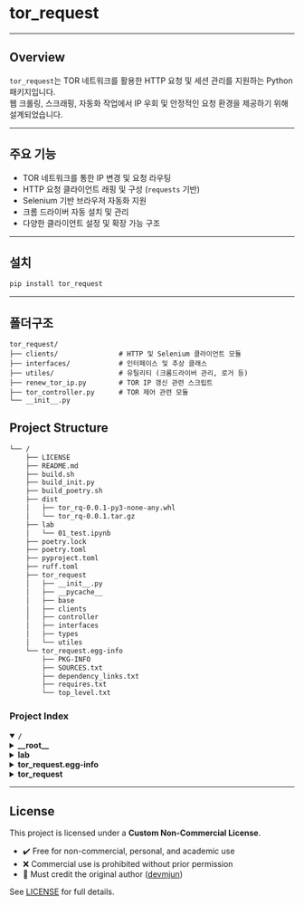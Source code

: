 # tor_request
---

## Overview

`tor_request`는 TOR 네트워크를 활용한 HTTP 요청 및 세션 관리를 지원하는 Python 패키지입니다.  
웹 크롤링, 스크래핑, 자동화 작업에서 IP 우회 및 안정적인 요청 환경을 제공하기 위해 설계되었습니다.


---

## 주요 기능

- TOR 네트워크를 통한 IP 변경 및 요청 라우팅  
- HTTP 요청 클라이언트 래핑 및 구성 (`requests` 기반)  
- Selenium 기반 브라우저 자동화 지원  
- 크롬 드라이버 자동 설치 및 관리  
- 다양한 클라이언트 설정 및 확장 가능 구조

---

## 설치

```bash
pip install tor_request
```

---

## 폴더구조

```angular2html
tor_request/
├── clients/               # HTTP 및 Selenium 클라이언트 모듈
├── interfaces/            # 인터페이스 및 추상 클래스
├── utiles/                # 유틸리티 (크롬드라이버 관리, 로거 등)
├── renew_tor_ip.py        # TOR IP 갱신 관련 스크립트
├── tor_controller.py      # TOR 제어 관련 모듈
└── __init__.py
```



## Project Structure

```sh
└── /
    ├── LICENSE
    ├── README.md
    ├── build.sh
    ├── build_init.py
    ├── build_poetry.sh
    ├── dist
    │   ├── tor_rq-0.0.1-py3-none-any.whl
    │   └── tor_rq-0.0.1.tar.gz
    ├── lab
    │   └── 01_test.ipynb
    ├── poetry.lock
    ├── poetry.toml
    ├── pyproject.toml
    ├── ruff.toml
    ├── tor_request
    │   ├── __init__.py
    │   ├── __pycache__
    │   ├── base
    │   ├── clients
    │   ├── controller
    │   ├── interfaces
    │   ├── types
    │   └── utiles
    └── tor_request.egg-info
        ├── PKG-INFO
        ├── SOURCES.txt
        ├── dependency_links.txt
        ├── requires.txt
        └── top_level.txt
```

### Project Index

<details open>
	<summary><b><code>/</code></b></summary>
	<!-- __root__ Submodule -->
	<details>
		<summary><b>__root__</b></summary>
		<blockquote>
			<div class='directory-path' style='padding: 8px 0; color: #666;'>
				<code><b>⦿ __root__</b></code>
			<table style='width: 100%; border-collapse: collapse;'>
			<thead>
				<tr style='background-color: #f8f9fa;'>
					<th style='width: 30%; text-align: left; padding: 8px;'>File Name</th>
					<th style='text-align: left; padding: 8px;'>Summary</th>
				</tr>
			</thead>
				<tr style='border-bottom: 1px solid #eee;'>
					<td style='padding: 8px;'><b><a href='/LICENSE'>LICENSE</a></b></td>
					<td style='padding: 8px;'>Code>❯ REPLACE-ME</code></td>
				</tr>
				<tr style='border-bottom: 1px solid #eee;'>
					<td style='padding: 8px;'><b><a href='/pyproject.toml'>pyproject.toml</a></b></td>
					<td style='padding: 8px;'>Code>❯ REPLACE-ME</code></td>
				</tr>
				<tr style='border-bottom: 1px solid #eee;'>
					<td style='padding: 8px;'><b><a href='/build_poetry.sh'>build_poetry.sh</a></b></td>
					<td style='padding: 8px;'>Code>❯ REPLACE-ME</code></td>
				</tr>
				<tr style='border-bottom: 1px solid #eee;'>
					<td style='padding: 8px;'><b><a href='/build.sh'>build.sh</a></b></td>
					<td style='padding: 8px;'>Code>❯ REPLACE-ME</code></td>
				</tr>
				<tr style='border-bottom: 1px solid #eee;'>
					<td style='padding: 8px;'><b><a href='/ruff.toml'>ruff.toml</a></b></td>
					<td style='padding: 8px;'>Code>❯ REPLACE-ME</code></td>
				</tr>
				<tr style='border-bottom: 1px solid #eee;'>
					<td style='padding: 8px;'><b><a href='/poetry.toml'>poetry.toml</a></b></td>
					<td style='padding: 8px;'>Code>❯ REPLACE-ME</code></td>
				</tr>
				<tr style='border-bottom: 1px solid #eee;'>
					<td style='padding: 8px;'><b><a href='/build_init.py'>build_init.py</a></b></td>
					<td style='padding: 8px;'>Code>❯ REPLACE-ME</code></td>
				</tr>
			</table>
		</blockquote>
	</details>
	<!-- lab Submodule -->
	<details>
		<summary><b>lab</b></summary>
		<blockquote>
			<div class='directory-path' style='padding: 8px 0; color: #666;'>
				<code><b>⦿ lab</b></code>
			<table style='width: 100%; border-collapse: collapse;'>
			<thead>
				<tr style='background-color: #f8f9fa;'>
					<th style='width: 30%; text-align: left; padding: 8px;'>File Name</th>
					<th style='text-align: left; padding: 8px;'>Summary</th>
				</tr>
			</thead>
				<tr style='border-bottom: 1px solid #eee;'>
					<td style='padding: 8px;'><b><a href='/lab/01_test.ipynb'>01_test.ipynb</a></b></td>
					<td style='padding: 8px;'>Code>❯ REPLACE-ME</code></td>
				</tr>
			</table>
		</blockquote>
	</details>
	<!-- tor_request.egg-info Submodule -->
	<details>
		<summary><b>tor_request.egg-info</b></summary>
		<blockquote>
			<div class='directory-path' style='padding: 8px 0; color: #666;'>
				<code><b>⦿ tor_request.egg-info</b></code>
			<table style='width: 100%; border-collapse: collapse;'>
			<thead>
				<tr style='background-color: #f8f9fa;'>
					<th style='width: 30%; text-align: left; padding: 8px;'>File Name</th>
					<th style='text-align: left; padding: 8px;'>Summary</th>
				</tr>
			</thead>
				<tr style='border-bottom: 1px solid #eee;'>
					<td style='padding: 8px;'><b><a href='/tor_request.egg-info/PKG-INFO'>PKG-INFO</a></b></td>
					<td style='padding: 8px;'>Code>❯ REPLACE-ME</code></td>
				</tr>
				<tr style='border-bottom: 1px solid #eee;'>
					<td style='padding: 8px;'><b><a href='/tor_request.egg-info/SOURCES.txt'>SOURCES.txt</a></b></td>
					<td style='padding: 8px;'>Code>❯ REPLACE-ME</code></td>
				</tr>
				<tr style='border-bottom: 1px solid #eee;'>
					<td style='padding: 8px;'><b><a href='/tor_request.egg-info/requires.txt'>requires.txt</a></b></td>
					<td style='padding: 8px;'>Code>❯ REPLACE-ME</code></td>
				</tr>
				<tr style='border-bottom: 1px solid #eee;'>
					<td style='padding: 8px;'><b><a href='/tor_request.egg-info/top_level.txt'>top_level.txt</a></b></td>
					<td style='padding: 8px;'>Code>❯ REPLACE-ME</code></td>
				</tr>
				<tr style='border-bottom: 1px solid #eee;'>
					<td style='padding: 8px;'><b><a href='/tor_request.egg-info/dependency_links.txt'>dependency_links.txt</a></b></td>
					<td style='padding: 8px;'>Code>❯ REPLACE-ME</code></td>
				</tr>
			</table>
		</blockquote>
	</details>
	<!-- tor_request Submodule -->
	<details>
		<summary><b>tor_request</b></summary>
		<blockquote>
			<div class='directory-path' style='padding: 8px 0; color: #666;'>
				<code><b>⦿ tor_request</b></code>
			<!-- clients Submodule -->
			<details>
				<summary><b>clients</b></summary>
				<blockquote>
					<div class='directory-path' style='padding: 8px 0; color: #666;'>
						<code><b>⦿ tor_request.clients</b></code>
					<table style='width: 100%; border-collapse: collapse;'>
					<thead>
						<tr style='background-color: #f8f9fa;'>
							<th style='width: 30%; text-align: left; padding: 8px;'>File Name</th>
							<th style='text-align: left; padding: 8px;'>Summary</th>
						</tr>
					</thead>
						<tr style='border-bottom: 1px solid #eee;'>
							<td style='padding: 8px;'><b><a href='/tor_request/clients/request_client.py'>request_client.py</a></b></td>
							<td style='padding: 8px;'>Code>❯ REPLACE-ME</code></td>
						</tr>
						<tr style='border-bottom: 1px solid #eee;'>
							<td style='padding: 8px;'><b><a href='/tor_request/clients/selenium_client.py'>selenium_client.py</a></b></td>
							<td style='padding: 8px;'>Code>❯ REPLACE-ME</code></td>
						</tr>
					</table>
				</blockquote>
			</details>
			<!-- types Submodule -->
			<details>
				<summary><b>types</b></summary>
				<blockquote>
					<div class='directory-path' style='padding: 8px 0; color: #666;'>
						<code><b>⦿ tor_request.types</b></code>
					<table style='width: 100%; border-collapse: collapse;'>
					<thead>
						<tr style='background-color: #f8f9fa;'>
							<th style='width: 30%; text-align: left; padding: 8px;'>File Name</th>
							<th style='text-align: left; padding: 8px;'>Summary</th>
						</tr>
					</thead>
						<tr style='border-bottom: 1px solid #eee;'>
							<td style='padding: 8px;'><b><a href='/tor_request/types/selenium_client_scroll_config.py'>selenium_client_scroll_config.py</a></b></td>
							<td style='padding: 8px;'>Code>❯ REPLACE-ME</code></td>
						</tr>
						<tr style='border-bottom: 1px solid #eee;'>
							<td style='padding: 8px;'><b><a href='/tor_request/types/selenium_client_config.py'>selenium_client_config.py</a></b></td>
							<td style='padding: 8px;'>Code>❯ REPLACE-ME</code></td>
						</tr>
						<tr style='border-bottom: 1px solid #eee;'>
							<td style='padding: 8px;'><b><a href='/tor_request/types/requests_client_config.py'>requests_client_config.py</a></b></td>
							<td style='padding: 8px;'>Code>❯ REPLACE-ME</code></td>
						</tr>
					</table>
				</blockquote>
			</details>
			<!-- utiles Submodule -->
			<details>
				<summary><b>utiles</b></summary>
				<blockquote>
					<div class='directory-path' style='padding: 8px 0; color: #666;'>
						<code><b>⦿ tor_request.utiles</b></code>
					<table style='width: 100%; border-collapse: collapse;'>
					<thead>
						<tr style='background-color: #f8f9fa;'>
							<th style='width: 30%; text-align: left; padding: 8px;'>File Name</th>
							<th style='text-align: left; padding: 8px;'>Summary</th>
						</tr>
					</thead>
						<tr style='border-bottom: 1px solid #eee;'>
							<td style='padding: 8px;'><b><a href='/tor_request/utiles/chrome_driver_manager.py'>chrome_driver_manager.py</a></b></td>
							<td style='padding: 8px;'>Code>❯ REPLACE-ME</code></td>
						</tr>
						<tr style='border-bottom: 1px solid #eee;'>
							<td style='padding: 8px;'><b><a href='/tor_request/utiles/format_elapsed_time.py'>format_elapsed_time.py</a></b></td>
							<td style='padding: 8px;'>Code>❯ REPLACE-ME</code></td>
						</tr>
						<tr style='border-bottom: 1px solid #eee;'>
							<td style='padding: 8px;'><b><a href='/tor_request/utiles/get_logger.py'>get_logger.py</a></b></td>
							<td style='padding: 8px;'>Code>❯ REPLACE-ME</code></td>
						</tr>
					</table>
				</blockquote>
			</details>
			<!-- controller Submodule -->
			<details>
				<summary><b>controller</b></summary>
				<blockquote>
					<div class='directory-path' style='padding: 8px 0; color: #666;'>
						<code><b>⦿ tor_request.controller</b></code>
					<table style='width: 100%; border-collapse: collapse;'>
					<thead>
						<tr style='background-color: #f8f9fa;'>
							<th style='width: 30%; text-align: left; padding: 8px;'>File Name</th>
							<th style='text-align: left; padding: 8px;'>Summary</th>
						</tr>
					</thead>
						<tr style='border-bottom: 1px solid #eee;'>
							<td style='padding: 8px;'><b><a href='/tor_request/controller/tor_control.py'>tor_control.py</a></b></td>
							<td style='padding: 8px;'>Code>❯ REPLACE-ME</code></td>
						</tr>
					</table>
					<!-- utiles Submodule -->
					<details>
						<summary><b>utiles</b></summary>
						<blockquote>
							<div class='directory-path' style='padding: 8px 0; color: #666;'>
								<code><b>⦿ tor_request.controller.utiles</b></code>
							<table style='width: 100%; border-collapse: collapse;'>
							<thead>
								<tr style='background-color: #f8f9fa;'>
									<th style='width: 30%; text-align: left; padding: 8px;'>File Name</th>
									<th style='text-align: left; padding: 8px;'>Summary</th>
								</tr>
							</thead>
								<tr style='border-bottom: 1px solid #eee;'>
									<td style='padding: 8px;'><b><a href='/tor_request/controller/utiles/renew_tor_ip.py'>renew_tor_ip.py</a></b></td>
									<td style='padding: 8px;'>Code>❯ REPLACE-ME</code></td>
								</tr>
							</table>
						</blockquote>
					</details>
					<!-- base Submodule -->
					<details>
						<summary><b>base</b></summary>
						<blockquote>
							<div class='directory-path' style='padding: 8px 0; color: #666;'>
								<code><b>⦿ tor_request.controller.base</b></code>
							<table style='width: 100%; border-collapse: collapse;'>
							<thead>
								<tr style='background-color: #f8f9fa;'>
									<th style='width: 30%; text-align: left; padding: 8px;'>File Name</th>
									<th style='text-align: left; padding: 8px;'>Summary</th>
								</tr>
							</thead>
								<tr style='border-bottom: 1px solid #eee;'>
									<td style='padding: 8px;'><b><a href='/tor_request/controller/base/base_tor_controller.py'>base_tor_controller.py</a></b></td>
									<td style='padding: 8px;'>Code>❯ REPLACE-ME</code></td>
								</tr>
							</table>
						</blockquote>
					</details>
					<!-- interfaces Submodule -->
					<details>
						<summary><b>interfaces</b></summary>
						<blockquote>
							<div class='directory-path' style='padding: 8px 0; color: #666;'>
								<code><b>⦿ tor_request.controller.interfaces</b></code>
							<table style='width: 100%; border-collapse: collapse;'>
							<thead>
								<tr style='background-color: #f8f9fa;'>
									<th style='width: 30%; text-align: left; padding: 8px;'>File Name</th>
									<th style='text-align: left; padding: 8px;'>Summary</th>
								</tr>
							</thead>
								<tr style='border-bottom: 1px solid #eee;'>
									<td style='padding: 8px;'><b><a href='/tor_request/controller/interfaces/abstract_tor_controller.py'>abstract_tor_controller.py</a></b></td>
									<td style='padding: 8px;'>Code>❯ REPLACE-ME</code></td>
								</tr>
							</table>
						</blockquote>
					</details>
				</blockquote>
			</details>
			<!-- base Submodule -->
			<details>
				<summary><b>base</b></summary>
				<blockquote>
					<div class='directory-path' style='padding: 8px 0; color: #666;'>
						<code><b>⦿ tor_request.base</b></code>
					<table style='width: 100%; border-collapse: collapse;'>
					<thead>
						<tr style='background-color: #f8f9fa;'>
							<th style='width: 30%; text-align: left; padding: 8px;'>File Name</th>
							<th style='text-align: left; padding: 8px;'>Summary</th>
						</tr>
					</thead>
						<tr style='border-bottom: 1px solid #eee;'>
							<td style='padding: 8px;'><b><a href='/tor_request/base/base_request_client.py'>base_request_client.py</a></b></td>
							<td style='padding: 8px;'>Code>❯ REPLACE-ME</code></td>
						</tr>
					</table>
				</blockquote>
			</details>
			<!-- interfaces Submodule -->
			<details>
				<summary><b>interfaces</b></summary>
				<blockquote>
					<div class='directory-path' style='padding: 8px 0; color: #666;'>
						<code><b>⦿ tor_request.interfaces</b></code>
					<table style='width: 100%; border-collapse: collapse;'>
					<thead>
						<tr style='background-color: #f8f9fa;'>
							<th style='width: 30%; text-align: left; padding: 8px;'>File Name</th>
							<th style='text-align: left; padding: 8px;'>Summary</th>
						</tr>
					</thead>
						<tr style='border-bottom: 1px solid #eee;'>
							<td style='padding: 8px;'><b><a href='/tor_request/interfaces/abstract_request_client.py'>abstract_request_client.py</a></b></td>
							<td style='padding: 8px;'>Code>❯ REPLACE-ME</code></td>
						</tr>
					</table>
				</blockquote>
			</details>
		</blockquote>
	</details>
</details>

---

## License

This project is licensed under a **Custom Non-Commercial License**.  
- ✔️ Free for non-commercial, personal, and academic use  
- ❌ Commercial use is prohibited without prior permission  
- 📎 Must credit the original author ([devmjun](https://github.com/devmjun/tor-request))

See [LICENSE](./LICENSE) for full details.